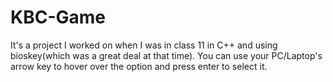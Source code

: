 # KBC-Game
It's a project I worked on when I was in class 11 in C++ and using bioskey(which was a great deal at that time).
You can use your PC/Laptop's arrow key to hover over the option and press enter to select it.
